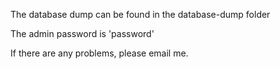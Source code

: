 The database dump can be found in the database-dump folder

The admin password is 'password'

If there are any problems, please email me.